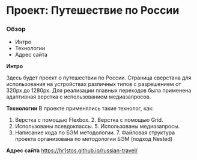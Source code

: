 # Проект: Путешествие по России

### Обзор
* Интро
* Технологии
* Адрес сайта

**Интро**

Здесь будет проект о путешествии по России.
Страница сверстана для использования на устройствах различных типов с разрешением от 320px до 1280px. Для реализации плавных переходов была применена адаптивная верстка с использованием медиазапросов.

**Технологии**
   В проекте применялись такие технолог, как:
   1. Верстка с помощью Flexbox.
	 2. Верстка с помощью Grid.
   4. Использованы псевдоклассы.
	 5. Использованы медиазапросы.
   6. Написание кода по БЭМ методологии.
	 7. Файловая структура проекта организована по методологии БЭМ (подход Nested)

**Адрес сайта**
	https://hr1stos.github.io/russian-travel/
